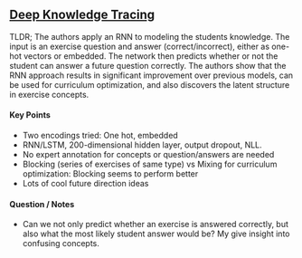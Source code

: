 ## [Deep Knowledge Tracing](http://arxiv.org/abs/1506.05908)

TLDR; The authors apply an RNN to modeling the students knowledge. The input is an exercise question and answer (correct/incorrect), either as one-hot vectors or embedded. The network then predicts whether or not the student can answer a future question correctly. The authors show that the RNN approach results in significant improvement over previous models, can be used for curriculum optimization, and also discovers the latent structure in exercise concepts.

#### Key Points

- Two encodings tried: One hot, embedded
- RNN/LSTM, 200-dimensional hidden layer, output dropout, NLL. 
- No expert annotation for concepts or question/answers are needed
- Blocking (series of exercises of same type) vs Mixing for curriculum optimization: Blocking seems to perform better
- Lots of cool future direction ideas

#### Question / Notes

- Can we not only predict whether an exercise is answered correctly, but also what the most likely student answer would be? My give insight into confusing concepts.